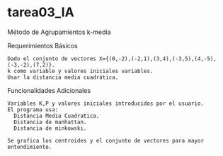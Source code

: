 # tarea03_IA
Método de Agrupamientos k-media 

Requerimientos Básicos

    Dado el conjunto de vectores X={(0,-2),(-2,1),(3,4),(-3,5),(4,-5),(-3,-2),(7,2)}.
    k como variable y valores iniciales variables.
    Usar la distancia media cuadrática.

Funcionalidades Adicionales

    Variables K,P y valores iniciales introducidos por el usuario.
    El programa usa:
      Distancia Media Cuadratica.
      Distancia de manhattan.
      Distancia de minkowski.
    
    Se grafica los centroides y el conjunto de vectores para mayor entendimiento. 
